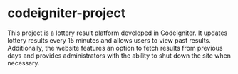 # codeigniter-project
This project is a lottery result platform developed in CodeIgniter. It updates lottery results every 15 minutes and allows users to view past results. Additionally, the website features an option to fetch results from previous days and provides administrators with the ability to shut down the site when necessary.
